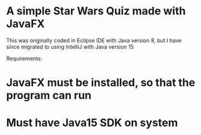 # A simple Star Wars Quiz made with JavaFX


This was originally coded in Eclipse IDE with Java version 8, but I have since migrated to using IntelliJ with Java version 15

Requirements:
# JavaFX must be installed, so that the program can run
# Must have Java15 SDK on system
